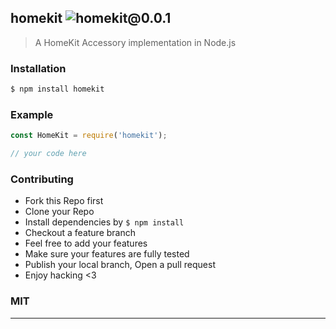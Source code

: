 ## homekit ![homekit@0.0.1](https://img.shields.io/npm/v/homekit.svg)

> A HomeKit Accessory implementation in Node.js

### Installation

```bash
$ npm install homekit
```

### Example

```js
const HomeKit = require('homekit');

// your code here

```

### Contributing
- Fork this Repo first
- Clone your Repo
- Install dependencies by `$ npm install`
- Checkout a feature branch
- Feel free to add your features
- Make sure your features are fully tested
- Publish your local branch, Open a pull request
- Enjoy hacking <3

### MIT

---
